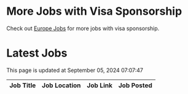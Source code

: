# More Jobs with Visa Sponsorship

Check out [Europe Jobs](https://github.com/sureshparimi/europejobs#latest-jobs) for more jobs with visa sponsorship.

# Latest Jobs

This page is updated at September 05, 2024 07:07:47

| Job Title | Job Location | Job Link | Job Posted |
| --- | --- | --- | --- |
